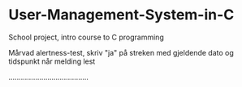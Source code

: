 # User-Management-System-in-C
School project, intro course to C programming

Mårvad alertness-test, skriv "ja" på streken med gjeldende dato og tidspunkt når melding lest





.......................................

